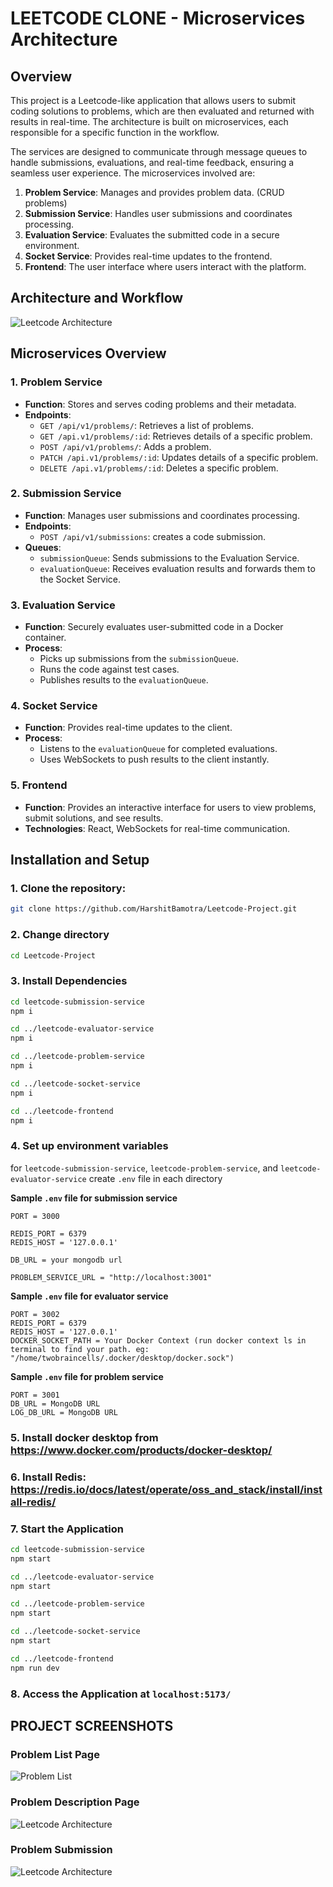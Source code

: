 # LEETCODE CLONE - Microservices Architecture

## Overview

This project is a Leetcode-like application that allows users to submit coding solutions to problems, which are then evaluated and returned with results in real-time. The architecture is built on microservices, each responsible for a specific function in the workflow. 

The services are designed to communicate through message queues to handle submissions, evaluations, and real-time feedback, ensuring a seamless user experience. The microservices involved are:

1. **Problem Service**: Manages and provides problem data. (CRUD problems)
2. **Submission Service**: Handles user submissions and coordinates processing.
3. **Evaluation Service**: Evaluates the submitted code in a secure environment.
4. **Socket Service**: Provides real-time updates to the frontend.
5. **Frontend**: The user interface where users interact with the platform.

## Architecture and Workflow

![Leetcode Architecture](./leetcode-architecture.png)

## Microservices Overview

### 1. Problem Service
- **Function**: Stores and serves coding problems and their metadata.
- **Endpoints**:
  - `GET /api/v1/problems/`: Retrieves a list of problems.
  - `GET /api.v1/problems/:id`: Retrieves details of a specific problem.
  - `POST /api/v1/problems/`: Adds a problem.
  - `PATCH /api.v1/problems/:id`: Updates details of a specific problem.
  - `DELETE /api.v1/problems/:id`: Deletes a specific problem.

### 2. Submission Service
- **Function**: Manages user submissions and coordinates processing.
- **Endpoints**:
  - `POST /api/v1/submissions`: creates a code submission.
- **Queues**:
  - `submissionQueue`: Sends submissions to the Evaluation Service.
  - `evaluationQueue`: Receives evaluation results and forwards them to the Socket Service.

### 3. Evaluation Service
- **Function**: Securely evaluates user-submitted code in a Docker container.
- **Process**:
  - Picks up submissions from the `submissionQueue`.
  - Runs the code against test cases.
  - Publishes results to the `evaluationQueue`.

### 4. Socket Service
- **Function**: Provides real-time updates to the client.
- **Process**:
  - Listens to the `evaluationQueue` for completed evaluations.
  - Uses WebSockets to push results to the client instantly.

### 5. Frontend
- **Function**: Provides an interactive interface for users to view problems, submit solutions, and see results.
- **Technologies**: React, WebSockets for real-time communication.

## Installation and Setup

### 1. Clone the repository:
```bash
git clone https://github.com/HarshitBamotra/Leetcode-Project.git
```
### 2. Change directory
```bash
cd Leetcode-Project
```
### 3. Install Dependencies
```bash
cd leetcode-submission-service
npm i

cd ../leetcode-evaluator-service
npm i

cd ../leetcode-problem-service
npm i

cd ../leetcode-socket-service
npm i

cd ../leetcode-frontend
npm i
```

### 4. Set up environment variables

for `leetcode-submission-service`, `leetcode-problem-service`, and `leetcode-evaluator-service`
create `.env` file in each directory

**Sample `.env` file for submission service**
```env
PORT = 3000

REDIS_PORT = 6379
REDIS_HOST = '127.0.0.1'

DB_URL = your mongodb url

PROBLEM_SERVICE_URL = "http://localhost:3001"

```

**Sample `.env` file for evaluator service**
```env
PORT = 3002
REDIS_PORT = 6379
REDIS_HOST = '127.0.0.1'
DOCKER_SOCKET_PATH = Your Docker Context (run docker context ls in terminal to find your path. eg: "/home/twobraincells/.docker/desktop/docker.sock") 
```

**Sample `.env` file for problem service**
```env
PORT = 3001
DB_URL = MongoDB URL
LOG_DB_URL = MongoDB URL
```

### 5. Install docker desktop from https://www.docker.com/products/docker-desktop/

### 6. Install Redis: https://redis.io/docs/latest/operate/oss_and_stack/install/install-redis/

### 7. Start the Application

```bash
cd leetcode-submission-service
npm start

cd ../leetcode-evaluator-service
npm start

cd ../leetcode-problem-service
npm start

cd ../leetcode-socket-service
npm start

cd ../leetcode-frontend
npm run dev
```

### 8. Access the Application at `localhost:5173/`

## PROJECT SCREENSHOTS

### Problem List Page

![Problem List](./problem-list.png)

### Problem Description Page

![Leetcode Architecture](./problem-page.png)

### Problem Submission

![Leetcode Architecture](./code-submission.png)
